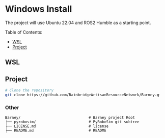 # Windows Install

The project will use Ubuntu 22.04 and ROS2 Humble as a starting point.

Table of Contents:

  - [WSL](#wsl)
  - [Project](#project)

## WSL

## Project

```bash
# Clone the repository
git clone https://github.com/BainbridgeArtisanResourceNetwork/Barney.git

```

### Other

```plaintext
Barney/                               # Barney project Root
├── pyrobosim/                        # PyRoboSim git subtree
├── LICENSE.md                        # license
├── README.md                         # README

```


